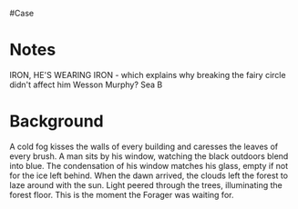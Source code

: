#Case 
# Notes
IRON, HE'S WEARING IRON - which explains why breaking the fairy circle didn't affect him
Wesson Murphy? Sea B
# Background
A cold fog kisses the walls of every building and caresses the leaves of every brush. A man sits by his window, watching the black outdoors blend into blue. The condensation of his window matches his glass, empty if not for the ice left behind. When the dawn arrived, the clouds left the forest to laze around with the sun. Light peered through the trees, illuminating the forest floor. This is the moment the Forager was waiting for.

